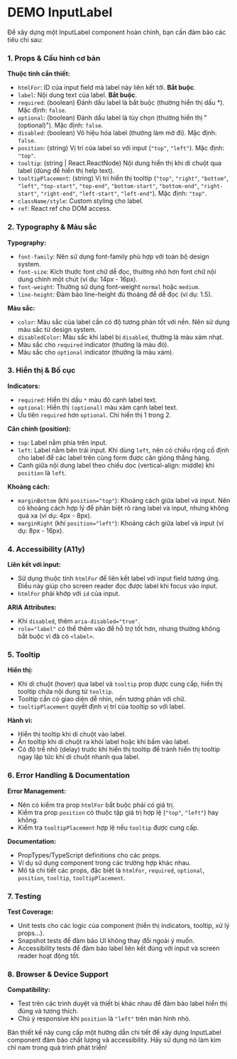 # DEMO InputLabel

Để xây dựng một InputLabel component hoàn chỉnh, bạn cần đảm bảo các tiêu chí sau:

### 1. Props & Cấu hình cơ bản

**Thuộc tính cần thiết:**
- `htmlFor`: ID của input field mà label này liên kết tới. **Bắt buộc**.
- `label`: Nội dung text của label. **Bắt buộc**.
- `required`:  (boolean) Đánh dấu label là bắt buộc (thường hiển thị dấu *). Mặc định: `false`.
- `optional`: (boolean) Đánh dấu label là tùy chọn (thường hiển thị "(optional)"). Mặc định: `false`.
- `disabled`: (boolean) Vô hiệu hóa label (thường làm mờ đi). Mặc định: `false`.
- `position`: (string) Vị trí của label so với input (`"top"`, `"left"`). Mặc định: `"top"`.
- `tooltip`: (string | React.ReactNode) Nội dung hiển thị khi di chuột qua label (dùng để hiển thị help text).
- `tooltipPlacement`: (string) Vị trí hiển thị tooltip (`"top"`, `"right"`, `"bottom"`, `"left"`, `"top-start"`, `"top-end"`, `"bottom-start"`, `"bottom-end"`, `"right-start"`, `"right-end"`, `"left-start"`, `"left-end"`). Mặc định: `"top"`.
- `className/style`: Custom styling cho label.
- `ref`: React ref cho DOM access.

### 2. Typography & Màu sắc

**Typography:**
- `font-family`: Nên sử dụng font-family phù hợp với toàn bộ design system.
- `font-size`:  Kích thước font chữ dễ đọc, thường nhỏ hơn font chữ nội dung chính một chút (ví dụ: 14px - 16px).
- `font-weight`: Thường sử dụng font-weight `normal` hoặc `medium`.
- `line-height`:  Đảm bảo line-height đủ thoáng để dễ đọc (ví dụ: 1.5).

**Màu sắc:**
- `color`: Màu sắc của label cần có độ tương phản tốt với nền. Nên sử dụng màu sắc từ design system.
- `disabledColor`: Màu sắc khi label bị `disabled`, thường là màu xám nhạt.
- Màu sắc cho `required` indicator (thường là màu đỏ).
- Màu sắc cho `optional` indicator (thường là màu xám).

### 3. Hiển thị & Bố cục

**Indicators:**
- `required`: Hiển thị dấu `*` màu đỏ cạnh label text.
- `optional`: Hiển thị `(optional)` màu xám cạnh label text.
- Ưu tiên `required` hơn `optional`. Chỉ hiển thị 1 trong 2.

**Căn chỉnh (position):**
- `top`: Label nằm phía trên input.
- `left`: Label nằm bên trái input. Khi dùng `left`, nên có chiều rộng cố định cho label để các label trên cùng form được căn gióng thẳng hàng.
- Canh giữa nội dung label theo chiều dọc (vertical-align: middle) khi `position` là `left`.

**Khoảng cách:**
- `marginBottom` (khi `position="top"`): Khoảng cách giữa label và input. Nên có khoảng cách hợp lý để phân biệt rõ ràng label và input, nhưng không quá xa (ví dụ: 4px - 8px).
- `marginRight` (khi `position="left"`): Khoảng cách giữa label và input (ví dụ: 8px - 16px).

### 4. Accessibility (A11y)

**Liên kết với input:**
- Sử dụng thuộc tính `htmlFor` để liên kết label với input field tương ứng. Điều này giúp cho screen reader đọc được label khi focus vào input.
- `htmlFor` phải khớp với `id` của input.

**ARIA Attributes:**
- Khi `disabled`, thêm `aria-disabled="true"`.
- `role="label"` có thể thêm vào để hỗ trợ tốt hơn, nhưng thường không bắt buộc vì đã có `<label>`.

### 5. Tooltip

**Hiển thị:**
- Khi di chuột (hover) qua label và `tooltip` prop được cung cấp, hiển thị tooltip chứa nội dung từ `tooltip`.
- Tooltip cần có giao diện dễ nhìn, nền tương phản với chữ.
- `tooltipPlacement` quyết định vị trí của tooltip so với label.

**Hành vi:**
- Hiển thị tooltip khi di chuột vào label.
- Ẩn tooltip khi di chuột ra khỏi label hoặc khi bấm vào label.
- Có độ trễ nhỏ (delay) trước khi hiển thị tooltip để tránh hiển thị tooltip ngay lập tức khi di chuột nhanh qua label.

### 6. Error Handling & Documentation

**Error Management:**
- Nên có kiểm tra prop `htmlFor` bắt buộc phải có giá trị.
- Kiểm tra prop `position` có thuộc tập giá trị hợp lệ (`"top"`, `"left"`) hay không.
- Kiểm tra `tooltipPlacement` hợp lệ nếu `tooltip` được cung cấp.

**Documentation:**
- PropTypes/TypeScript definitions cho các props.
- Ví dụ sử dụng component trong các trường hợp khác nhau.
- Mô tả chi tiết các props, đặc biệt là `htmlFor`, `required`, `optional`, `position`, `tooltip`, `tooltipPlacement`.

### 7. Testing

**Test Coverage:**
- Unit tests cho các logic của component (hiển thị indicators, tooltip, xử lý props...).
- Snapshot tests để đảm bảo UI không thay đổi ngoài ý muốn.
- Accessibility tests để đảm bảo label liên kết đúng với input và screen reader hoạt động tốt.

### 8. Browser & Device Support

**Compatibility:**
- Test trên các trình duyệt và thiết bị khác nhau để đảm bảo label hiển thị đúng và tương thích.
- Chú ý responsive khi `position` là `"left"` trên màn hình nhỏ.

Bản thiết kế này cung cấp một hướng dẫn chi tiết để xây dựng InputLabel component đảm bảo chất lượng và accessibility. Hãy sử dụng nó làm kim chỉ nam trong quá trình phát triển!